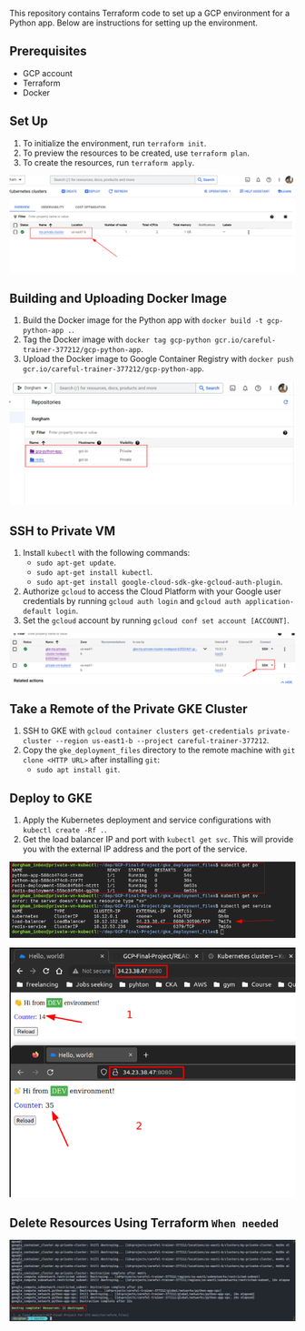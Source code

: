 This repository contains Terraform code to set up a GCP environment for a Python app. Below are instructions for setting up the environment.

## **Prerequisites**

- GCP account
- Terraform
- Docker

## **Set Up**

1. To initialize the environment, run `terraform init`.
2. To preview the resources to be created, use `terraform plan`.
3. To create the resources, run `terraform apply`.

![Alt text](/Screenshots/1.png "Optional Title")

## **Building and Uploading Docker Image**

1. Build the Docker image for the Python app with `docker build -t gcp-python-app .`.
2. Tag the Docker image with `docker tag gcp-python gcr.io/careful-trainer-377212/gcp-python-app`.
3. Upload the Docker image to Google Container Registry with `docker push gcr.io/careful-trainer-377212/gcp-python-app`.

![Alt text](/Screenshots/2.png "Optional Title")

## **SSH to Private VM**

1. Install `kubectl` with the following commands:
    - `sudo apt-get update`.
    - `sudo apt-get install kubectl`.
    - `sudo apt-get install google-cloud-sdk-gke-gcloud-auth-plugin`.
2. Authorize `gcloud` to access the Cloud Platform with your Google user credentials by running `gcloud auth login` and `gcloud auth application-default login`.
3. Set the `gcloud` account by running `gcloud conf set account [ACCOUNT]`.

![Alt text](/Screenshots/3.png "Optional Title")

## Take a Remote of the Private GKE Cluster

1. SSH to GKE with `gcloud container clusters get-credentials private-cluster --region us-east1-b --project careful-trainer-377212`.
2. Copy the `gke_deployment_files` directory to the remote machine with `git clone <HTTP URL>` after installing `git`:
    - `sudo apt install git`.

## **Deploy to GKE**

1. Apply the Kubernetes deployment and service configurations with `kubectl create -Rf .`.
2. Get the load balancer IP and port with `kubectl get svc`. This will provide you with the external IP address and the port of the service. 

![Alt text](/Screenshots/4.png "Optional Title")

![Alt text](/Screenshots/5.png "Optional Title")


## **Delete Resources Using Terraform `When needed`**
![Alt text](/Screenshots/6.png "Optional Title")



